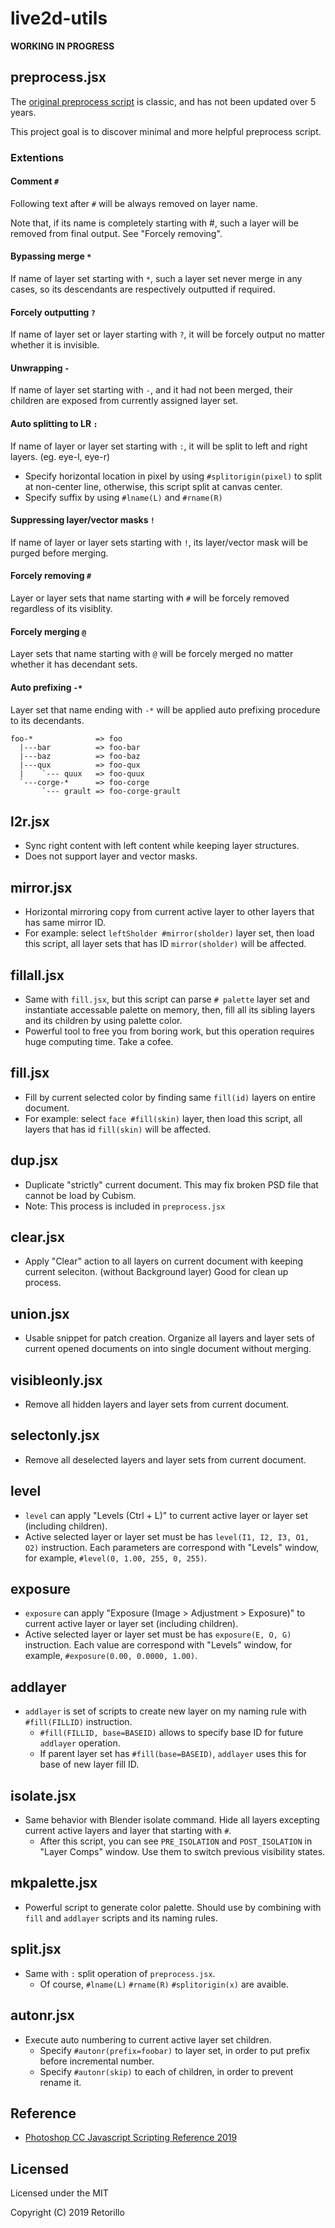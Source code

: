 # live2d-utils

**WORKING IN PROGRESS**

## preprocess.jsx

The [original preprocess script](http://sites.cybernoids.jp/cubism2/tools/jsx) is classic, and has not been updated over 5 years.

This project goal is to discover minimal and more helpful preprocess script.

### Extentions

#### Comment `#`

Following text after `#` will be always removed on layer name.

Note that, if its name is completely starting with #, such a layer will be removed from final output. See "Forcely removing".

#### Bypassing merge `*`

If name of layer set starting with `*`, such a layer set never merge in any cases, so its descendants are respectively outputted if required.

#### Forcely outputting `?`

If name of layer set or layer starting with `?`, it will be forcely output no matter whether it is invisible.

#### Unwrapping `-`

If name of layer set starting with `-`, and it had not been merged, their children are exposed from currently assigned layer set.

#### Auto splitting to LR `:`

If name of layer or layer set starting with `:`, it will be split to left and right layers. (eg. eye-l, eye-r)

- Specify horizontal location in pixel by using `#splitorigin(pixel)` to split at non-center line, otherwise, this script split at canvas center.
- Specify suffix by using `#lname(L)` and `#rname(R)`

#### Suppressing layer/vector masks `!`

If name of layer or layer sets starting with `!`, its layer/vector mask will be purged before merging.

#### Forcely removing `#`

Layer or layer sets that name starting with `#` will be forcely removed regardless of its visiblity.

#### Forcely merging `@`

Layer sets that name starting with `@` will be forcely merged no matter whether it has decendant sets.

#### Auto prefixing `-*`

Layer set that name ending with `-*` will be applied auto prefixing procedure to its decendants.

```
foo-*              => foo
  |---bar          => foo-bar
  |---baz          => foo-baz
  |---qux          => foo-qux
  |    `--- quux   => foo-quux
  `---corge-*      => foo-corge
       `--- grault => foo-corge-grault

```

## l2r.jsx

- Sync right content with left content while keeping layer structures.
- Does not support layer and vector masks.

## mirror.jsx

- Horizontal mirroring copy from current active layer to other layers that has same mirror ID.
- For example: select `leftSholder #mirror(sholder)` layer set, then load this script, all layer sets that has ID `mirror(sholder)` will be affected.

## fillall.jsx
  
- Same with `fill.jsx`, but this script can parse `# palette` layer set and instantiate accessable palette on memory, then, fill all its sibling layers and its children by using palette color.
- Powerful tool to free you from boring work, but this operation requires huge computing time. Take a cofee.

## fill.jsx
  
- Fill by current selected color by finding same `fill(id)` layers on entire document.
- For example: select `face #fill(skin)` layer, then load this script, all layers that has id `fill(skin)` will be affected.

## dup.jsx

- Duplicate "strictly" current document. This may fix broken PSD file that cannot be load by Cubism.
- Note: This process is included in `preprocess.jsx`

## clear.jsx

- Apply "Clear" action to all layers on current document with keeping current seleciton. (without Background layer) Good for clean up process.

## union.jsx

- Usable snippet for patch creation. Organize all layers and layer sets of current opened documents on into single document without merging.

## visibleonly.jsx

- Remove all hidden layers and layer sets from current document.

## selectonly.jsx

- Remove all deselected layers and layer sets from current document.

## level

- `level` can apply "Levels (Ctrl + L)" to current active layer or layer set (including children).
- Active selected layer or layer set must be has `level(I1, I2, I3, O1, O2)` instruction. Each parameters are correspond with "Levels" window, for example, `#level(0, 1.00, 255, 0, 255)`.

## exposure

- `exposure` can apply "Exposure (Image &gt; Adjustment &gt; Exposure)" to current active layer or layer set (including children).
- Active selected layer or layer set must be has `exposure(E, O, G)` instruction. Each value are correspond with "Levels" window, for example, `#exposure(0.00, 0.0000, 1.00)`.

## addlayer

- `addlayer` is set of scripts to create new layer on my naming rule with `#fill(FILLID)` instruction.
  - `#fill(FILLID, base=BASEID)` allows to specify base ID for future `addlayer` operation.
  - If parent layer set has `#fill(base=BASEID)`, `addlayer` uses this for base of new layer fill ID.

## isolate.jsx

- Same behavior with Blender isolate command. Hide all layers excepting current active layers and layer that starting with `#`.
  - After this script, you can see `PRE_ISOLATION` and `POST_ISOLATION` in "Layer Comps" window. Use them to switch previous visibility states.

## mkpalette.jsx

- Powerful script to generate color palette. Should use by combining with `fill` and `addlayer` scripts and its naming rules.

## split.jsx

- Same with `:` split operation of `preprocess.jsx`.
  - Of course, `#lname(L)` `#rname(R)` `#splitorigin(x)` are avaible.

## autonr.jsx

- Execute auto numbering to current active layer set children.
  - Specify `#autonr(prefix=foobar)` to layer set, in order to put prefix before incremental number.
  - Specify `#autonr(skip)` to each of children, in order to prevent rename it.

## Reference

- [Photoshop CC Javascript Scripting Reference 2019](https://www.adobe.com/content/dam/acom/en/devnet/photoshop/pdfs/photoshop-cc-javascript-ref-2019.pdf)

## Licensed


Licensed under the MIT

Copyright (C) 2019 Retorillo
